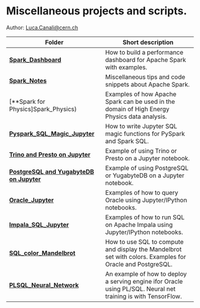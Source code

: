 # Miscellaneous projects and scripts.
Author: Luca.Canali@cern.ch

| Folder                                                             | Short description
|--------------------------------------------------------------------| -------------------------------------------------------------------------------------
| [**Spark_Dashboard**](Spark_Dashboard)                             | How to build a performance dashboard for Apache Spark with examples.
| [**Spark_Notes**](Spark_Notes)                                     | Miscellaneous tips and code snippets about Apache Spark.
| [**Spark for Physics]Spark_Physics)                                | Examples of how Apache Spark can be used in the domain of High Energy Physics data analysis.
| [**Pyspark_SQL_Magic_Jupyter**](Pyspark_SQL_Magic_Jupyter)         | How to write Jupyter SQL magic functions for PySpark and Spark SQL.
| [**Trino and Presto on Jupyter**](Trino_Presto_Jupyter)            | Example of using Trino or Presto on a Jupyter notebook.
| [**PostgreSQL and YugabyteDB on Jupyter**](Trino_Presto_Jupyter)   | Example of using PostgreSQL or YugabyteDB on a Jupyter notebook.
| [**Oracle_Jupyter**](Oracle_Jupyter)                               | Examples of how to query Oracle using Jupyter/IPython notebooks.
| [**Impala_SQL_Jupyter**](Impala_SQL_Jupyter)                       | Examples of how to run SQL on Apache Impala using Jupyter/IPython notebooks.
| [**SQL_color_Mandelbrot**](SQL_color_Mandelbrot)                   | How to use SQL to compute and display the Mandelbrot set with colors. Examples for Oracle and PostgreSQL.
| [**PLSQL_Neural_Network**](PLSQL_Neural_Network)                   | An example of how to deploy a serving engine ifor Oracle using PL/SQL. Neural net training is with TensorFlow.


